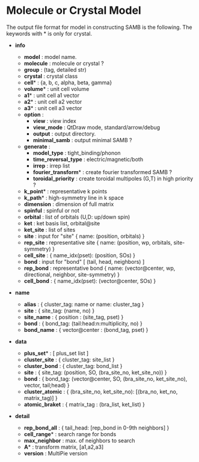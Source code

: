 # Molecule or Crystal Model

The output file format for model in constructing SAMB is the following. The keywords with * is only for crystal.

- **info**
    - **model** : model name.
    - **molecule** : molecule or crystal ?
    - **group** : (tag, detailed str)
    - **crystal** : crystal class
    - **cell*** : {a, b, c, alpha, beta, gamma}
    - **volume*** : unit cell volume
    - **a1*** : unit cell a1 vector
    - **a2*** : unit cell a2 vector
    - **a3*** : unit cell a3 vector
    - **option** :
        - **view** : view index
        - **view_mode** : QtDraw mode, standard/arrow/debug
        - **output** : output directory.
        - **minimal_samb** : output minimal SAMB ?
    - **generate** :
        - **model_type** : tight_binding/phonon
        - **time_reversal_type** : electric/magnetic/both
        - **irrep** : irrep list
        - **fourier_transform*** : create fourier transformed SAMB ?
        - **toroidal_priority** : create toroidal multipoles (G,T) in high priority ?
    - **k_point*** : representative k points
    - **k_path*** : high-symmetry line in k space
    - **dimension** : dimension of full matrix
    - **spinful** : spinful or not
    - **orbital** : list of orbitals (U,D: up/down spin)
    - **ket** : ket basis list, orbital@site
    - **ket_site** : list of sites
    - **site** : input for "site" { name: (position, orbitals) }
    - **rep_site** : representative site { name: (position, wp, orbitals, site-symmetry) }
    - **cell_site** : { name_idx(pset): (position, SOs) }
    - **bond** : input for "bond" [ (tail, head, neighbors) ]
    - **rep_bond** : representative bond { name: (vector@center, wp, directional, neighbor, site-symmetry) }
    - **cell_bond** : { name_idx(pset): (vector@center, SOs) }

- **name**
    - **alias** : { cluster_tag: name or name: cluster_tag }
    - **site** : { site_tag: (name, no) }
    - **site_name** : { position : (site_tag, pset) }
    - **bond** : { bond_tag: (tail:head:n:multiplicity, no) }
    - **bond_name** : { vector@center : (bond_tag, pset) }

- **data**
    - **plus_set*** : [ plus_set list ]
    - **cluster_site** : { cluster_tag: site_list }
    - **cluster_bond** : { cluster_tag: bond_list }
    - **site** : { site_tag: (position, SO, (bra_site_no, ket_site_no)) }
    - **bond** : { bond_tag: (vector@center, SO, (bra_site_no, ket_site_no), vector, tail;head) }
    - **cluster_atomic** : { (bra_site_no, ket_site_no): [(bra_no, ket_no, matrix_tag)] }
    - **atomic_braket** : { matrix_tag : (bra_list, ket_list) }

- **detail**
    - **rep_bond_all** : { tail_head: [rep_bond in 0-9th neighbors] }
    - **cell_range*** : search range for bonds
    - **max_neighbor** : max. of neighbors to search
    - **A*** : transform matrix, [a1,a2,a3]
    - **version** : MultiPie version
